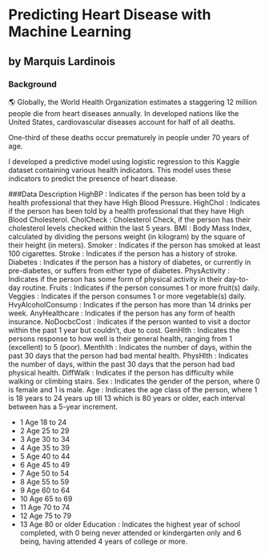 # Predicting Heart Disease with Machine Learning 
## by Marquis Lardinois

### Background
🌎 Globally, the World Health Organization estimates a staggering 12 million people die from heart diseases annually. In developed nations like the United States, cardiovascular diseases account for half of all deaths.

One-third of these deaths occur prematurely in people under 70 years of age.

I developed a predictive model using logistic regression to this Kaggle dataset containing various health indicators. This model uses these indicators to predict the presence of heart disease. 

###Data Description
HighBP : Indicates if the person has been told by a health professional that they have High Blood Pressure.
HighChol : Indicates if the person has been told by a health professional that they have High Blood Cholesterol.
CholCheck : Cholesterol Check, if the person has their cholesterol levels checked within the last 5 years.
BMI : Body Mass Index, calculated by dividing the persons weight (in kilogram) by the square of their height (in meters).
Smoker : Indicates if the person has smoked at least 100 cigarettes.
Stroke : Indicates if the person has a history of stroke.
Diabetes : Indicates if the person has a history of diabetes, or currently in pre-diabetes, or suffers from either type of diabetes.
PhysActivity : Indicates if the person has some form of physical activity in their day-to-day routine.
Fruits : Indicates if the person consumes 1 or more fruit(s) daily.
Veggies : Indicates if the person consumes 1 or more vegetable(s) daily.
HvyAlcoholConsump : Indicates if the person has more than 14 drinks per week.
AnyHealthcare : Indicates if the person has any form of health insurance.
NoDocbcCost : Indicates if the person wanted to visit a doctor within the past 1 year but couldn’t, due to cost.
GenHlth : Indicates the persons response to how well is their general health, ranging from 1 (excellent) to 5 (poor).
Menthlth : Indicates the number of days, within the past 30 days that the person had bad mental health.
PhysHlth : Indicates the number of days, within the past 30 days that the person had bad physical health.
DiffWalk : Indicates if the person has difficulty while walking or climbing stairs.
Sex : Indicates the gender of the person, where 0 is female and 1 is male.
Age : Indicates the age class of the person, where 1 is 18 years to 24 years up till 13 which is 80 years or older, each interval between has a 5-year increment.
- 1 Age 18 to 24
- 2 Age 25 to 29
- 3 Age 30 to 34
- 4 Age 35 to 39
- 5 Age 40 to 44
- 6 Age 45 to 49
- 7 Age 50 to 54
- 8 Age 55 to 59
- 9 Age 60 to 64
- 10 Age 65 to 69
- 11 Age 70 to 74
- 12 Age 75 to 79
- 13 Age 80 or older
Education : Indicates the highest year of school completed, with 0 being never attended or kindergarten only and 6 being, having attended 4 years of college or more.